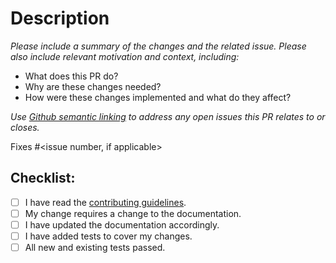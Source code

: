 # Description

*Please include a summary of the changes and the related issue. Please also include relevant motivation and context,
including:*

- What does this PR do?
- Why are these changes needed?
- How were these changes implemented and what do they affect?

*Use [Github semantic linking](https://docs.github.com/en/issues/tracking-your-work-with-issues/linking-a-pull-request-to-an-issue#linking-a-pull-request-to-an-issue-using-a-keyword) to address any open issues this PR relates to or closes.*

Fixes #<issue number, if applicable>

## Checklist:
- [ ] I have read the [contributing guidelines](../CONTRIBUTING.md).
- [ ] My change requires a change to the documentation.
- [ ] I have updated the documentation accordingly.
- [ ] I have added tests to cover my changes.
- [ ] All new and existing tests passed.